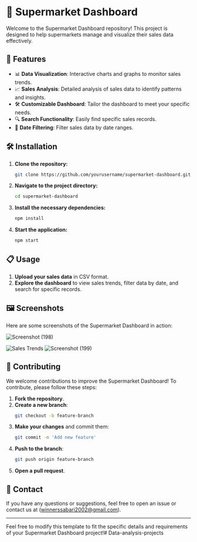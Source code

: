 

# 🛒 Supermarket Dashboard

Welcome to the Supermarket Dashboard repository! This project is designed to help supermarkets manage and visualize their sales data effectively.

## 🚀 Features

- 📊 **Data Visualization**: Interactive charts and graphs to monitor sales trends.
- 📈 **Sales Analysis**: Detailed analysis of sales data to identify patterns and insights.
- 🛠 **Customizable Dashboard**: Tailor the dashboard to meet your specific needs.
- 🔍 **Search Functionality**: Easily find specific sales records.
- 📅 **Date Filtering**: Filter sales data by date ranges.

## 🛠 Installation

1. **Clone the repository:**
    ```sh
    git clone https://github.com/yourusername/supermarket-dashboard.git
    ```

2. **Navigate to the project directory:**
    ```sh
    cd supermarket-dashboard
    ```

3. **Install the necessary dependencies:**
    ```sh
    npm install
    ```

4. **Start the application:**
    ```sh
    npm start
    ```

## 📋 Usage


1. **Upload your sales data** in CSV format.
2. **Explore the dashboard** to view sales trends, filter data by date, and search for specific records.

## 🖼 Screenshots

Here are some screenshots of the Supermarket Dashboard in action:

![Screenshot (198)](https://github.com/Sabareesh98/Data-analysis-projects/assets/174945406/e3c6c5e6-7bd7-42f6-b16f-50ad0ef0a5e0)

![Sales Trends](images/sales-trends.png)
![Screenshot (199)](https://github.com/Sabareesh98/Data-analysis-projects/assets/174945406/26d1427f-33c8-488b-81f8-893ac6fcb666)


## 🤝 Contributing

We welcome contributions to improve the Supermarket Dashboard! To contribute, please follow these steps:

1. **Fork the repository**.
2. **Create a new branch**:
    ```sh
    git checkout -b feature-branch
    ```
3. **Make your changes** and commit them:
    ```sh
    git commit -m 'Add new feature'
    ```
4. **Push to the branch**:
    ```sh
    git push origin feature-branch
    ```
5. **Open a pull request**.



## 📧 Contact

If you have any questions or suggestions, feel free to open an issue or contact us at (winnerssabari2002@gmail.com).

---

Feel free to modify this template to fit the specific details and requirements of your Supermarket Dashboard project!# Data-analysis-projects
